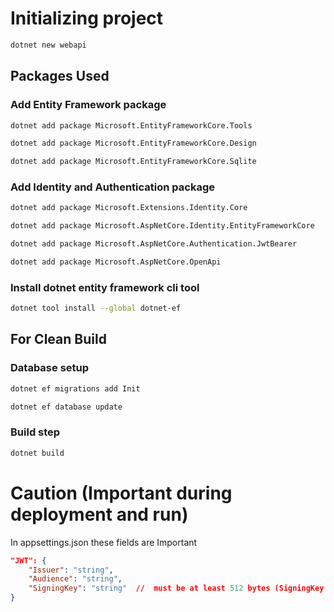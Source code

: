 # Initializing project
```bash
dotnet new webapi
```

## Packages Used
### Add Entity Framework package
```bash
dotnet add package Microsoft.EntityFrameworkCore.Tools
```
```bash
dotnet add package Microsoft.EntityFrameworkCore.Design
```
```bash
dotnet add package Microsoft.EntityFrameworkCore.Sqlite
```

### Add Identity and Authentication package
```bash
dotnet add package Microsoft.Extensions.Identity.Core
```
```bash
dotnet add package Microsoft.AspNetCore.Identity.EntityFrameworkCore
```
```bash
dotnet add package Microsoft.AspNetCore.Authentication.JwtBearer
```

```bash
dotnet add package Microsoft.AspNetCore.OpenApi
```

### Install dotnet entity framework cli tool
```bash
dotnet tool install --global dotnet-ef
```


<!-- For a clean build delete "Migrations" directory and Database.db file
    and run the below command in the source directory -->
## For Clean Build
### Database setup
<!-- Initial database migrations -->

```bash
dotnet ef migrations add Init
```
```bash
dotnet ef database update
```

### Build step
```bash
dotnet build
```


# Caution (Important during deployment and run)
In appsettings.json these fields are Important

```json
"JWT": {
    "Issuer": "string",
    "Audience": "string",
    "SigningKey": "string"  //  must be at least 512 bytes (SigningKey must be kept secret)
}
```

